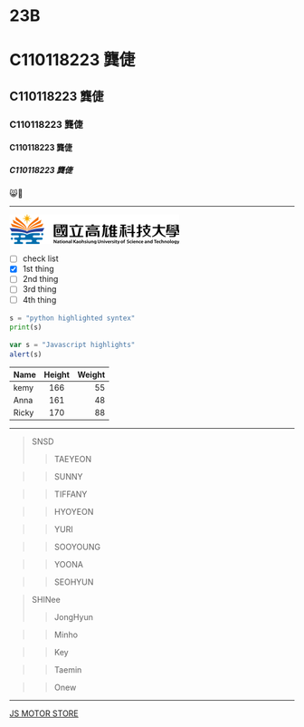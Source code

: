 # 23B
# C110118223 龔倢
## C110118223 龔倢
### C110118223 龔倢
#### C110118223 龔倢
##### C110118223 龔倢

😸💌

----
![NKUST](logo.png "NKUST")

- [ ] check list
- [x] 1st thing
- [ ] 2nd thing
- [ ] 3rd thing
- [ ] 4th thing

```python 
s = "python highlighted syntex"
print(s)
```
```js
var s = "Javascript highlights"
alert(s)
```
| Name | Height | Weight |
| :----|:------:| ------:|
|kemy  |  166   |   55   |
|Anna  |  161   |   48   |
|Ricky |  170   |   88   |
***
>SNSD
>>TAEYEON

>>SUNNY

>>TIFFANY

>>HYOYEON

>>YURI

>>SOOYOUNG

>>YOONA

>>SEOHYUN

>SHINee
>>JongHyun

>>Minho

>>Key

>>Taemin

>>Onew
***
[JS MOTOR STORE](https://www.instagram.com/js_motor_store/)
